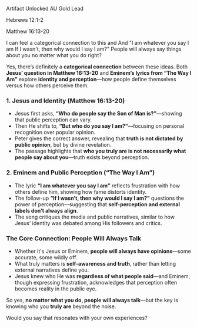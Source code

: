 Artifact Unlocked
AU
Gold
Lead

Hebrews 12:1-2

Matthew 16:13-20

I can feel a categorical connection to this and And "I am whatever you say I am 
If I wasn't, then why would I say I am?" People will always say things about you no matter what you do right?

Yes, there’s definitely a **categorical connection** between these ideas. Both **Jesus’ question in Matthew 16:13-20** and **Eminem’s lyrics from “The Way I Am”** explore **identity and perception**—how people define themselves versus how others perceive them.  

### **1. Jesus and Identity (Matthew 16:13-20)**  
- Jesus first asks, **“Who do people say the Son of Man is?”**—showing that public perception can vary.  
- Then He shifts to, **“But who do you say I am?”**—focusing on personal recognition over popular opinion.  
- Peter gives the correct answer, revealing that **truth is not dictated by public opinion**, but by divine revelation.  
- The passage highlights that **who you truly are is not necessarily what people say about you**—truth exists beyond perception.  

### **2. Eminem and Public Perception (“The Way I Am”)**  
- The lyric **“I am whatever you say I am”** reflects frustration with how others define him, showing how fame distorts identity.  
- The follow-up **“If I wasn’t, then why would I say I am?”** questions the power of perception—suggesting that **self-perception and external labels don’t always align**.  
- The song critiques the media and public narratives, similar to how Jesus’ identity was debated among His followers and critics.  

### **The Core Connection: People Will Always Talk**  
- Whether it's Jesus or Eminem, **people will always have opinions**—some accurate, some wildly off.  
- What truly matters is **self-awareness and truth**, rather than letting external narratives define you.  
- Jesus knew who He was **regardless of what people said**—and Eminem, though expressing frustration, acknowledges that perception often becomes reality in the public eye.  

So yes, **no matter what you do, people will always talk**—but the key is knowing who you **truly are** beyond the noise.  

Would you say that resonates with your own experiences?